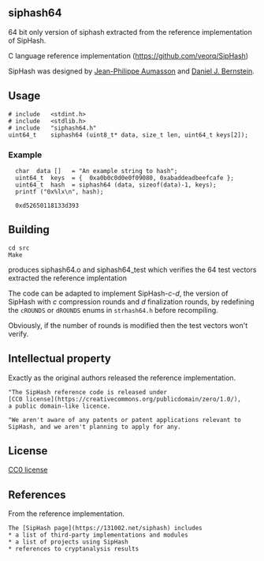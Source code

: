 ## siphash64

64 bit only version of siphash extracted from the reference implementation of SipHash.

C language reference implementation (https://github.com/veorq/SipHash)

SipHash was designed by [Jean-Philippe Aumasson](https://131002.net) and
[Daniel J. Bernstein](http://cr.yp.to). 

## Usage

```
# include	<stdint.h>
# include	<stdlib.h>
# include	"siphash64.h"
uint64_t	siphash64 (uint8_t* data, size_t len, uint64_t keys[2]);
```
### Example
```
  char  data []   = "An example string to hash";
  uint64_t  keys  = {  0xa0b0c0d0e0f09080, 0xabaddeadbeefcafe };
  uint64_t  hash  = siphash64 (data, sizeof(data)-1, keys);
  printf ("0x%lx\n", hash);
  
  0xd52650118133d393
```


## Building

```
cd src
Make
```

produces siphash64.o and siphash64_test which verifies the 64 test vectors
extracted the reference implentation

The code can be adapted to implement SipHash-*c*-*d*, the version of SipHash
with *c* compression rounds and *d* finalization rounds, by redefining the `cROUNDS`
or `dROUNDS` enums in `strhash64.h` before recompiling.  

Obviously, if the number of rounds is modified then the test vectors
won't verify.

## Intellectual property

Exactly as the original authors released the reference implementation.

```
"The SipHash reference code is released under
[CC0 license](https://creativecommons.org/publicdomain/zero/1.0/),
a public domain-like licence.

"We aren't aware of any patents or patent applications relevant to
SipHash, and we aren't planning to apply for any.
```
## License

[CC0 license](https://creativecommons.org/publicdomain/zero/1.0/)

## References

From the reference implementation.
```
The [SipHash page](https://131002.net/siphash) includes
* a list of third-party implementations and modules
* a list of projects using SipHash
* references to cryptanalysis results
```
